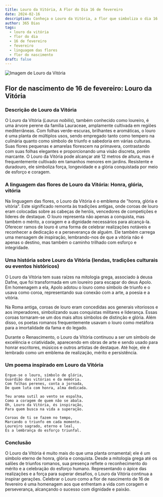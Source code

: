 ```yaml
---
title: Louro da Vitória, A Flor do Dia 16 de fevereiro
date: 2024-02-16
description: Conheça o Louro da Vitória, a flor que simboliza o dia 16 de fevereiro e seu significado 'Honra, glória, vitória'. Explore a beleza e o simbolismo desta flor encantadora.
author: 365 Dias
tags:
  - louro da vitória
  - flor do dia
  - 16 de fevereiro
  - fevereiro
  - linguagem das flores
  - flor do nascimento
draft: false
---
```


![Imagem de Louro da Vitória](https://cdn.pixabay.com/photo/2017/09/23/19/24/laurel-2779880_1280.jpg#center)


## Flor de nascimento de 16 de fevereiro: Louro da Vitória

### Descrição de Louro da Vitória

O Louro da Vitória (_Laurus nobilis_), também conhecido como loureiro, é uma árvore perene da família Lauraceae, amplamente cultivada em regiões mediterrâneas. Com folhas verde-escuras, brilhantes e aromáticas, o louro é uma planta de múltiplos usos, sendo empregado tanto como tempero na culinária quanto como símbolo de triunfo e sabedoria em várias culturas. Suas flores pequenas e amarelas florescem na primavera, contrastando com suas folhas elegantes e proporcionando uma visão discreta, porém marcante. O Louro da Vitória pode alcançar até 12 metros de altura, mas é frequentemente cultivado em tamanhos menores em jardins. Resistente e duradouro, ele simboliza força, longevidade e a glória conquistada por meio de esforço e coragem.

### A linguagem das flores de Louro da Vitória: Honra, glória, vitória

Na linguagem das flores, o Louro da Vitória é o emblema de "honra, glória e vitória". Este significado remonta às tradições antigas, onde coroas de louro eram colocadas sobre as cabeças de heróis, vencedores de competições e líderes de destaque. O louro representa não apenas a conquista, mas também o mérito, a coragem e a dignidade necessários para alcançá-la. Oferecer ramos de louro é uma forma de celebrar realizações notáveis e reconhecer a dedicação e a perseverança de alguém. Ele também carrega uma mensagem de inspiração, lembrando-nos de que a vitória não é apenas o destino, mas também o caminho trilhado com esforço e integridade.

### Uma história sobre Louro da Vitória (lendas, tradições culturais ou eventos históricos)

O Louro da Vitória tem suas raízes na mitologia grega, associado à deusa Dafne, que foi transformada em um loureiro para escapar do deus Apolo. Em homenagem a ela, Apolo adotou o louro como símbolo de triunfo e o usava como coroa, representando sua conexão com a arte, a poesia e a vitória.

Na Roma antiga, coroas de louro eram concedidas aos generais vitoriosos e aos imperadores, simbolizando suas conquistas militares e liderança. Essas coroas tornaram-se um dos mais altos símbolos de distinção e glória. Além disso, os poetas romanos frequentemente usavam o louro como metáfora para a imortalidade da fama e do legado.

Durante o Renascimento, o Louro da Vitória continuou a ser um símbolo de excelência e criatividade, aparecendo em obras de arte e sendo usado para honrar escritores, músicos e outros artistas de destaque. Até hoje, ele é lembrado como um emblema de realização, mérito e persistência.

### Um poema inspirado em Louro da Vitória

```
Ergue-se o louro, símbolo de glória,  
Guardião das vitórias e da memória.  
Com folhas perenes, conta a jornada,  
De quem luta com honra, alma dedicada.  

Teu aroma sutil ao vento se espalha,  
Como a coragem de quem não se abala.  
Oh, Louro da Vitória, és inspiração,  
Para quem busca na vida a superação.  

Coroas de ti se fazem no tempo,  
Marcando o triunfo em cada momento.  
Loureiro sagrado, eterno e leal,  
És a lembrança do esforço triunfal.
```

### Conclusão

O Louro da Vitória é muito mais do que uma planta ornamental; ele é um símbolo eterno de honra, glória e conquista. Desde a mitologia grega até os salões de triunfos romanos, sua presença reflete o reconhecimento do mérito e a celebração do esforço humano. Representando o ápice das realizações e a força para superar desafios, o Louro da Vitória continua a inspirar gerações. Celebrar o Louro como a flor de nascimento de 16 de fevereiro é uma homenagem aos que enfrentam a vida com coragem e perseverança, alcançando o sucesso com dignidade e paixão.